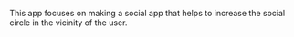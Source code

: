 This app focuses on making a social app that helps to increase the social circle in the vicinity of the user.
